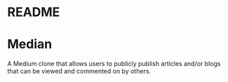 # README

# Median

A Medium clone that allows users to publicly publish articles and/or blogs that can be viewed and commented on by others.
